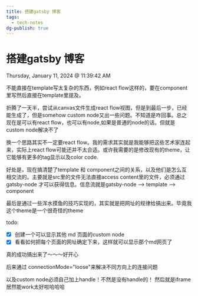 ```yaml
---
title: 搭建gatsby 博客
tags:
  - tech-notes
dg-publish: true
---
```


# 搭建gatsby 博客

Thursday, January 11, 2024 @ 11:39:42 AM

不能直接在template写太复杂的东西，例如react flow这样的，要在component里写然后直接在template里提及。

折腾了一天半，尝试从canvas文件生成react flow视图，但是到最后一步，已经能生成了，但是somehow custom node又出一些问题。不知道是咋回事。总之现在是可以有react flow，也可以有node,如果是普通的node的话。但就是custom node解决不了

换一个思路其实不一定要react flow。我的需求其实就是我能够把这些艺术家连起来，实际上react flow可能还并不太合适。或许我需要的是修改现有的theme，让它能够有更多的tag显示以及color code.

好处是，现在搞清楚了template 和 component之间的关系，以及他们是怎么互相交流的。主要就是src里的文件无法直接access content里的文件，必须通过gatsby-node 才可以获得信息。信息流就是gatsby-node --> template --> component

最后是通过一些浑水摸鱼的技巧实现的，其实就是把网址的规律给搞出来。毕竟我这个theme是一个很奇怪的theme

todo:
- [x]   创建一个可以显示其他 md 页面的custom node
- [x]   看看如何把每个页面的网址确定下来，这样就可以显示那个md网页了

真的成功搞出来了～～～好开心

后来通过 connectionMode="loose"来解决不同方向上的连接问题

以及custom node必须自己加上handle！不然是没有handle的！
然后就是iframe居然能work太好啦哈哈哈

